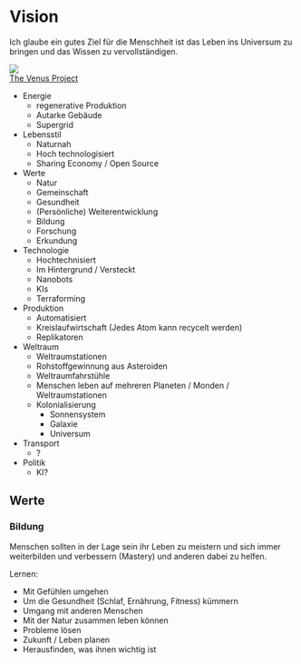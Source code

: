 # Vision

Ich glaube ein gutes Ziel für die Menschheit ist das Leben ins Universum zu bringen und das Wissen zu vervollständigen.

![](https://www.thevenusproject.com/wp-content/uploads/2019/07/center_for_resource_management_aerial.jpg)  
[The Venus Project](https://www.thevenusproject.com/)

- Energie
    + regenerative Produktion
    + Autarke Gebäude
    + Supergrid
- Lebensstil
    + Naturnah
    + Hoch technologisiert
    + Sharing Economy / Open Source
- Werte
    + Natur
    + Gemeinschaft
    + Gesundheit
    + (Persönliche) Weiterentwicklung
    + Bildung
    + Forschung
    + Erkundung 
- Technologie
    + Hochtechnisiert
    + Im Hintergrund / Versteckt
    + Nanobots
    + KIs
    + Terraforming
- Produktion
    + Automatisiert
    + Kreislaufwirtschaft (Jedes Atom kann recycelt werden)
    + Replikatoren
- Weltraum
    + Weltraumstationen
    + Rohstoffgewinnung aus Asteroiden
    + Weltraumfahrstühle
    + Menschen leben auf mehreren Planeten / Monden / Weltraumstationen
    + Kolonialisierung
        * Sonnensystem
        * Galaxie
        * Universum
- Transport
    + ?
- Politik
    + KI?

## Werte 

### Bildung

Menschen sollten in der Lage sein ihr Leben zu meistern und sich immer weiterbilden und verbessern (Mastery) und anderen dabei zu helfen.

Lernen: 
- Mit Gefühlen umgehen
- Um die Gesundheit (Schlaf, Ernährung, Fitness) kümmern
- Umgang mit anderen Menschen
- Mit der Natur zusammen leben können
- Probleme lösen
- Zukunft / Leben planen
- Herausfinden, was ihnen wichtig ist
